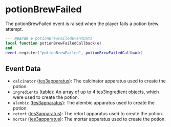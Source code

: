 # potionBrewFailed

The potionBrewFailed event is raised when the player fails a potion brew attempt.

```lua
--- @param e potionBrewFailedEventData
local function potionBrewFailedCallback(e)
end
event.register("potionBrewFailed", potionBrewFailedCallback)
```

## Event Data

* `calcinator` ([tes3apparatus](../../types/tes3apparatus)): The calcinator apparatus used to create the potion.
* `ingredients` (table): An array of up to 4 tes3ingredient objects, which were used to create the potion.
* `alembic` ([tes3apparatus](../../types/tes3apparatus)): The alembic apparatus used to create the potion.
* `retort` ([tes3apparatus](../../types/tes3apparatus)): The retort apparatus used to create the potion.
* `mortar` ([tes3apparatus](../../types/tes3apparatus)): The mortar apparatus used to create the potion.

